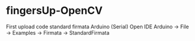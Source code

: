 # fingersUp-OpenCV

First upload code standard firmata Arduino (Serial)
Open IDE Arduino -> File -> Examples -> Firmata -> StandardFirmata
